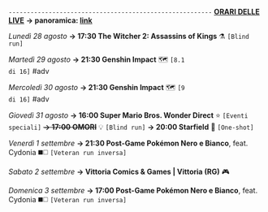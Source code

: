 <code>--------------------------------------------------------</code>
<b><u>ORARI DELLE LIVE</u></b>
<b>→ panoramica: <a href="https://trello.com/b/iKwdSGf3/sabaku">link</a></b>

<i>Lunedì 28 agosto</i>
<b>→ 17:30 The Witcher 2: Assassins of Kings</b> ⚗️ <code>[Blind run]</code>

<i>Martedì 29 agosto</i>
<b>→ 21:30 Genshin Impact</b> 🗺️ <code>[8.1 di 16]</code> #adv

<i>Mercoledì 30 agosto</i>
<b>→ 21:30 Genshin Impact</b> 🗺️ <code>[9 di 16]</code> #adv

<i>Giovedì 31 agosto</i>
<b>→ 16:00 Super Mario Bros. Wonder Direct</b> ⭐ <code>[Eventi speciali]</code>
<s><b>→ 17:00 OMORI</b></s> 💡 <code>[Blind run]</code>
<b>→ 20:00 Starfield</b> 🌠 <code>[One-shot]</code> 

<i>Venerdì 1 settembre</i>
<b>→ 21:30 Post-Game Pokémon Nero e Bianco</b>, feat. Cydonia ◼️◻️ <code>[Veteran run inversa]</code>

<i>Sabato 2 settembre</i>
<b>→ Vittoria Comics & Games | Vittoria (RG)</b> 🎮

<i>Domenica 3 settembre</i>
<b>→ 17:00 Post-Game Pokémon Nero e Bianco</b>, feat. Cydonia ◼️◻️ <code>[Veteran run inversa]</code>
